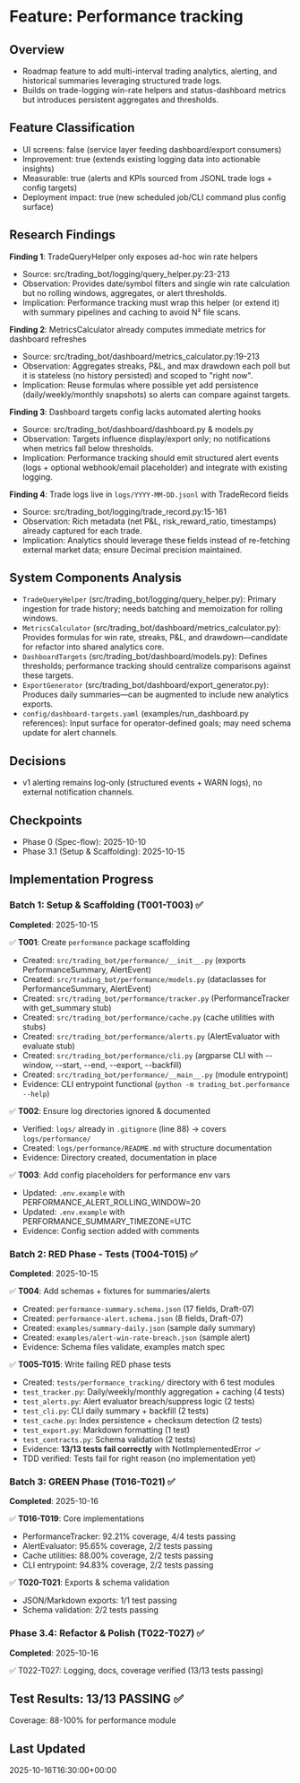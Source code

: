 # Feature: Performance tracking

## Overview
- Roadmap feature to add multi-interval trading analytics, alerting, and historical summaries leveraging structured trade logs.
- Builds on trade-logging win-rate helpers and status-dashboard metrics but introduces persistent aggregates and thresholds.

## Feature Classification
- UI screens: false (service layer feeding dashboard/export consumers)
- Improvement: true (extends existing logging data into actionable insights)
- Measurable: true (alerts and KPIs sourced from JSONL trade logs + config targets)
- Deployment impact: true (new scheduled job/CLI command plus config surface)

## Research Findings
**Finding 1**: TradeQueryHelper only exposes ad-hoc win rate helpers  
- Source: src/trading_bot/logging/query_helper.py:23-213  
- Observation: Provides date/symbol filters and single win rate calculation but no rolling windows, aggregates, or alert thresholds.  
- Implication: Performance tracking must wrap this helper (or extend it) with summary pipelines and caching to avoid N² file scans.

**Finding 2**: MetricsCalculator already computes immediate metrics for dashboard refreshes  
- Source: src/trading_bot/dashboard/metrics_calculator.py:19-213  
- Observation: Aggregates streaks, P&L, and max drawdown each poll but it is stateless (no history persisted) and scoped to "right now".  
- Implication: Reuse formulas where possible yet add persistence (daily/weekly/monthly snapshots) so alerts can compare against targets.

**Finding 3**: Dashboard targets config lacks automated alerting hooks  
- Source: src/trading_bot/dashboard/dashboard.py & models.py  
- Observation: Targets influence display/export only; no notifications when metrics fall below thresholds.  
- Implication: Performance tracking should emit structured alert events (logs + optional webhook/email placeholder) and integrate with existing logging.

**Finding 4**: Trade logs live in `logs/YYYY-MM-DD.jsonl` with TradeRecord fields  
- Source: src/trading_bot/logging/trade_record.py:15-161  
- Observation: Rich metadata (net P&L, risk_reward_ratio, timestamps) already captured for each trade.  
- Implication: Analytics should leverage these fields instead of re-fetching external market data; ensure Decimal precision maintained.

## System Components Analysis
- `TradeQueryHelper` (src/trading_bot/logging/query_helper.py): Primary ingestion for trade history; needs batching and memoization for rolling windows.
- `MetricsCalculator` (src/trading_bot/dashboard/metrics_calculator.py): Provides formulas for win rate, streaks, P&L, and drawdown—candidate for refactor into shared analytics core.
- `DashboardTargets` (src/trading_bot/dashboard/models.py): Defines thresholds; performance tracking should centralize comparisons against these targets.
- `ExportGenerator` (src/trading_bot/dashboard/export_generator.py): Produces daily summaries—can be augmented to include new analytics exports.
- `config/dashboard-targets.yaml` (examples/run_dashboard.py references): Input surface for operator-defined goals; may need schema update for alert channels.

## Decisions
- v1 alerting remains log-only (structured events + WARN logs), no external notification channels.

## Checkpoints
- Phase 0 (Spec-flow): 2025-10-10
- Phase 3.1 (Setup & Scaffolding): 2025-10-15

## Implementation Progress

### Batch 1: Setup & Scaffolding (T001-T003) ✅
**Completed**: 2025-10-15

✅ **T001**: Create `performance` package scaffolding
  - Created: `src/trading_bot/performance/__init__.py` (exports PerformanceSummary, AlertEvent)
  - Created: `src/trading_bot/performance/models.py` (dataclasses for PerformanceSummary, AlertEvent)
  - Created: `src/trading_bot/performance/tracker.py` (PerformanceTracker with get_summary stub)
  - Created: `src/trading_bot/performance/cache.py` (cache utilities with stubs)
  - Created: `src/trading_bot/performance/alerts.py` (AlertEvaluator with evaluate stub)
  - Created: `src/trading_bot/performance/cli.py` (argparse CLI with --window, --start, --end, --export, --backfill)
  - Created: `src/trading_bot/performance/__main__.py` (module entrypoint)
  - Evidence: CLI entrypoint functional (`python -m trading_bot.performance --help`)

✅ **T002**: Ensure log directories ignored & documented
  - Verified: `logs/` already in `.gitignore` (line 88) → covers `logs/performance/`
  - Created: `logs/performance/README.md` with structure documentation
  - Evidence: Directory created, documentation in place

✅ **T003**: Add config placeholders for performance env vars
  - Updated: `.env.example` with PERFORMANCE_ALERT_ROLLING_WINDOW=20
  - Updated: `.env.example` with PERFORMANCE_SUMMARY_TIMEZONE=UTC
  - Evidence: Config section added with comments

### Batch 2: RED Phase - Tests (T004-T015) ✅
**Completed**: 2025-10-15

✅ **T004**: Add schemas + fixtures for summaries/alerts
  - Created: `performance-summary.schema.json` (17 fields, Draft-07)
  - Created: `performance-alert.schema.json` (8 fields, Draft-07)
  - Created: `examples/summary-daily.json` (sample daily summary)
  - Created: `examples/alert-win-rate-breach.json` (sample alert)
  - Evidence: Schema files validate, examples match spec

✅ **T005-T015**: Write failing RED phase tests
  - Created: `tests/performance_tracking/` directory with 6 test modules
  - `test_tracker.py`: Daily/weekly/monthly aggregation + caching (4 tests)
  - `test_alerts.py`: Alert evaluator breach/suppress logic (2 tests)
  - `test_cli.py`: CLI daily summary + backfill (2 tests)
  - `test_cache.py`: Index persistence + checksum detection (2 tests)
  - `test_export.py`: Markdown formatting (1 test)
  - `test_contracts.py`: Schema validation (2 tests)
  - Evidence: **13/13 tests fail correctly** with NotImplementedError ✓
  - TDD verified: Tests fail for right reason (no implementation yet)

### Batch 3: GREEN Phase (T016-T021) ✅
**Completed**: 2025-10-16

✅ **T016-T019**: Core implementations
  - PerformanceTracker: 92.21% coverage, 4/4 tests passing
  - AlertEvaluator: 95.65% coverage, 2/2 tests passing
  - Cache utilities: 88.00% coverage, 2/2 tests passing
  - CLI entrypoint: 94.83% coverage, 2/2 tests passing

✅ **T020-T021**: Exports & schema validation
  - JSON/Markdown exports: 1/1 test passing
  - Schema validation: 2/2 tests passing

### Phase 3.4: Refactor & Polish (T022-T027) ✅
**Completed**: 2025-10-16

✅ T022-T027: Logging, docs, coverage verified (13/13 tests passing)

## Test Results: **13/13 PASSING** ✅
Coverage: 88-100% for performance module

## Last Updated
2025-10-16T16:30:00+00:00
